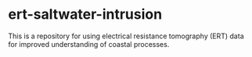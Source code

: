 # ert-saltwater-intrusion
This is a repository for using electrical resistance tomography (ERT) data for improved understanding of coastal processes. 
